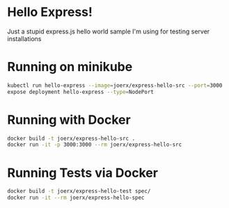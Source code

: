 # Hello Express!

Just a stupid express.js hello world sample I'm using for testing server installations

# Running on minikube
```sh
kubectl run hello-express --image=joerx/express-hello-src --port=3000
expose deployment hello-express --type=NodePort
```

# Running with Docker

```sh
docker build -t joerx/express-hello-src .
docker run -it -p 3000:3000 --rm joerx/express-hello-src
```

# Running Tests via Docker

```sh
docker build -t joerx/express-hello-test spec/
docker run -it --rm joerx/express-hello-spec
```
